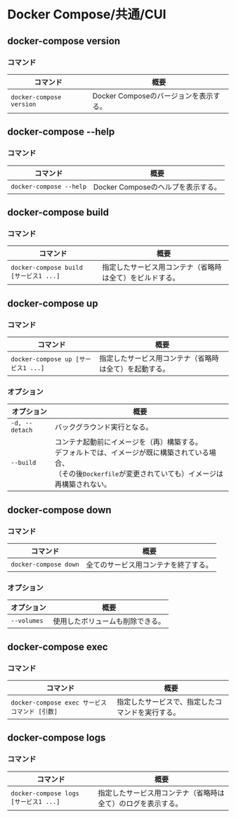 # Docker Compose/共通/CUI

## docker-compose version

### コマンド

| コマンド                 | 概要                                   |
| ------------------------ | -------------------------------------- |
| `docker-compose version` | Docker Composeのバージョンを表示する。 |

## docker-compose --help

### コマンド

| コマンド                | 概要                               |
| ----------------------- | ---------------------------------- |
| `docker-compose --help` | Docker Composeのヘルプを表示する。 |

## docker-compose build

### コマンド

| コマンド                               | 概要                                                     |
| -------------------------------------- | -------------------------------------------------------- |
| `docker-compose build [サービス1 ...]` | 指定したサービス用コンテナ（省略時は全て）をビルドする。 |

## docker-compose up

### コマンド

| コマンド                            | 概要                                                   |
| ----------------------------------- | ------------------------------------------------------ |
| `docker-compose up [サービス1 ...]` | 指定したサービス用コンテナ（省略時は全て）を起動する。 |

### オプション

| オプション     | 概要                                                         |
| -------------- | ------------------------------------------------------------ |
| `-d, --detach` | バックグラウンド実行となる。                                 |
| `--build`      | コンテナ起動前にイメージを（再）構築する。<br />デフォルトでは、イメージが既に構築されている場合、<br />（その後`Dockerfile`が変更されていても）イメージは再構築されない。 |

## docker-compose down

### コマンド

| コマンド              | 概要                                 |
| --------------------- | ------------------------------------ |
| `docker-compose down` | 全てのサービス用コンテナを終了する。 |

### オプション

| オプション  | 概要                             |
| ----------- | -------------------------------- |
| `--volumes` | 使用したボリュームも削除できる。 |

## docker-compose exec

### コマンド

| コマンド                                       | 概要                                             |
| ---------------------------------------------- | ------------------------------------------------ |
| `docker-compose exec サービス コマンド [引数]` | 指定したサービスで、指定したコマンドを実行する。 |

## docker-compose logs

### コマンド

| コマンド                              | 概要                                                         |
| ------------------------------------- | ------------------------------------------------------------ |
| `docker-compose logs [サービス1 ...]` | 指定したサービス用コンテナ（省略時は全て）のログを表示する。 |
